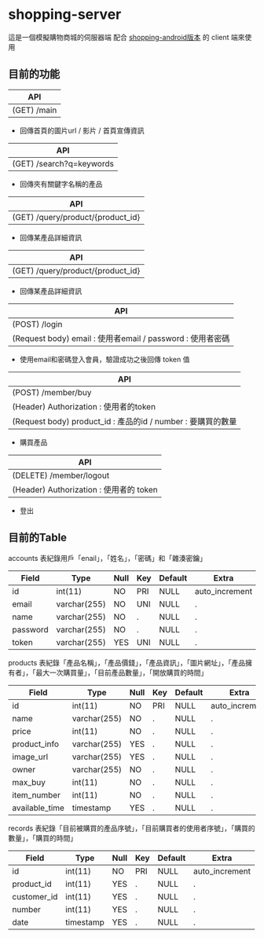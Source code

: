 # shopping-server
這是一個模擬購物商城的伺服器端
配合 [shopping-android版本](https://github.com/webronin26/shopping) 的 client 端來使用

## 目前的功能

| API  |
| ------------- |
| (GET) /main |
- 回傳首頁的圖片url / 影片 / 首頁宣傳資訊 

| API  |
| ------------- |
| (GET) /search?q=keywords |
- 回傳夾有關鍵字名稱的產品 

| API  |
| ------------- |
| (GET) /query/product/{product_id} |
- 回傳某產品詳細資訊

| API  |
| ------------- |
| (GET) /query/product/{product_id} |
- 回傳某產品詳細資訊

| API  |
| ------------- |
|(POST) /login|
| (Request body) email : 使用者email / password : 使用者密碼|
- 使用email和密碼登入會員，驗證成功之後回傳 token 值

| API  |
| ------------- |
|(POST) /member/buy|
|(Header) Authorization : 使用者的token|
|(Request body) product_id : 產品的id / number : 要購買的數量|
- 購買產品

| API  |
| ------------- |
|(DELETE) /member/logout |
|(Header) Authorization : 使用者的 token|
- 登出

## 目前的Table

accounts 表紀錄用戶「enail」，「姓名」，「密碼」和「雜湊密鑰」

| Field        |  Type       |   Null       |   Key        |   Default  |      Extra  |
| ------------- | ------------- | ------------- | ------------- | ------------- | ------------- |
| id       | int(11)      | NO   | PRI | NULL    | auto_increment |
| email    | varchar(255) | NO   |  UNI   | NULL    |        .        |
| name     | varchar(255) | NO   | .    | NULL    |      .          |
| password | varchar(255) | NO   | .    | NULL    |   .             |
| token    | varchar(255) | YES  | UNI | NULL    |   .             |

products 表紀錄「產品名稱」，「產品價錢」，「產品資訊」，「圖片網址」，「產品擁有者」，「最大一次購買量」，「目前產品數量」，「開放購買的時間」

| Field        |  Type       |   Null       |   Key        |   Default  |      Extra  |
| ------------- | ------------- | ------------- | ------------- | ------------- | ------------- |
| id             | int(11)      | NO   | PRI | NULL    | auto_increment |
| name           | varchar(255) | NO   |   .  | NULL    |        .        |
| price          | int(11)      | NO   |  .   | NULL    |             .   |
| product_info   | varchar(255) | YES  |  .   | NULL    |         .       |
| image_url      | varchar(255) | YES  |  .   | NULL    |          .      |
| owner          | varchar(255) | NO   |  .   | NULL    |           .     |
| max_buy        | int(11)      | NO   | .    | NULL    |             .   |
| item_number    | int(11)      | NO   |    . | NULL    |          .      |
| available_time | timestamp    | YES  |   .  | NULL    |          .      |

records 表紀錄「目前被購買的產品序號」，「目前購買者的使用者序號」，「購買的數量」，「購買的時間」

| Field        |  Type       |   Null       |   Key        |   Default  |      Extra  |
| ------------- | ------------- | ------------- | ------------- | ------------- | ------------- |
| id          | int(11)   | NO   | PRI | NULL    | auto_increment |
| product_id  | int(11)   | YES  |    . | NULL    |     .           |
| customer_id | int(11)   | YES  |   .  | NULL    |    .            |
| number      | int(11)   | YES  |    . | NULL    |      .          |
| date        | timestamp | YES  |  .   | NULL    |      .          |